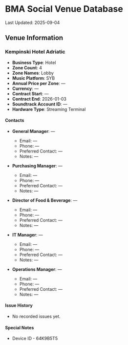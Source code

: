 # BMA Social Venue Database

Last Updated: 2025-09-04

## Venue Information

### Kempinski Hotel Adriatic
- **Business Type**: Hotel
- **Zone Count**: 4
- **Zone Names**: Lobby
- **Music Platform**: SYB
- **Annual Price per Zone**: —
- **Currency**: —
- **Contract Start**: —
- **Contract End**: 2026-01-03
- **Soundtrack Account ID**: —
- **Hardware Type**: Streaming Terminal

#### Contacts
- **General Manager**: —
  - Email: —
  - Phone: —
  - Preferred Contact: —
  - Notes: —

- **Purchasing Manager**: —
  - Email: —
  - Phone: —
  - Preferred Contact: —
  - Notes: —

- **Director of Food & Beverage**: —
  - Email: —
  - Phone: —
  - Preferred Contact: —
  - Notes: —

- **IT Manager**: —
  - Email: —
  - Phone: —
  - Preferred Contact: —
  - Notes: —

- **Operations Manager**: —
  - Email: —
  - Phone: —
  - Preferred Contact: —
  - Notes: —

#### Issue History
- No recorded issues yet.

#### Special Notes
- Device ID - 64K9B5T5
